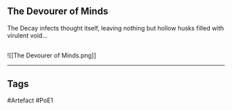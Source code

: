 ## The Devourer of Minds
The Decay infects thought itself, leaving nothing
but hollow husks filled with virulent void...
##
![[The Devourer of Minds.png]]

---
## Tags
#Artefact
#PoE1